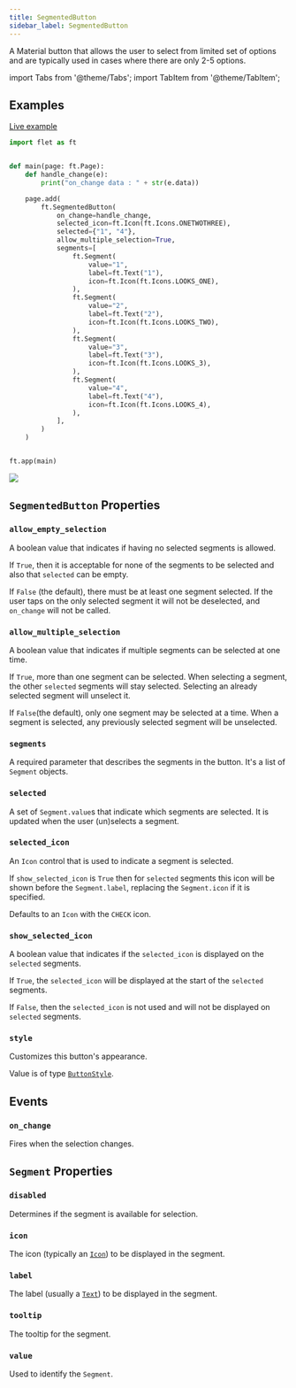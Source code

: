 ```yaml
---
title: SegmentedButton
sidebar_label: SegmentedButton
---
```


A Material button that allows the user to select from limited set of options and are typically used in cases where there are only 2-5 options.

import Tabs from '@theme/Tabs';
import TabItem from '@theme/TabItem';

## Examples

[Live example](https://flet-controls-gallery.fly.dev/buttons/segmentedbutton)

<Tabs groupId="language">
  <TabItem value="python" label="Python" default>

```python
import flet as ft


def main(page: ft.Page):
    def handle_change(e):
        print("on_change data : " + str(e.data))

    page.add(
        ft.SegmentedButton(
            on_change=handle_change,
            selected_icon=ft.Icon(ft.Icons.ONETWOTHREE),
            selected={"1", "4"},
            allow_multiple_selection=True,
            segments=[
                ft.Segment(
                    value="1",
                    label=ft.Text("1"),
                    icon=ft.Icon(ft.Icons.LOOKS_ONE),
                ),
                ft.Segment(
                    value="2",
                    label=ft.Text("2"),
                    icon=ft.Icon(ft.Icons.LOOKS_TWO),
                ),
                ft.Segment(
                    value="3",
                    label=ft.Text("3"),
                    icon=ft.Icon(ft.Icons.LOOKS_3),
                ),
                ft.Segment(
                    value="4",
                    label=ft.Text("4"),
                    icon=ft.Icon(ft.Icons.LOOKS_4),
                ),
            ],
        )
    )


ft.app(main)
```
  </TabItem>
</Tabs>

<img src="/img/docs/controls/segmented-button/segmented-button.png" className="screenshot-40" />

## `SegmentedButton` Properties

### `allow_empty_selection`

A boolean value that indicates if having no selected segments is allowed. 

If `True`, then it is acceptable for none of the segments to be selected and also that `selected` can be empty.

If `False` (the default), there must be at least one segment selected. If the user taps on the only selected segment it will not be deselected, and `on_change` will not be called.

### `allow_multiple_selection`

A boolean value that indicates if multiple segments can be selected at one time.

If `True`, more than one segment can be selected. When selecting a segment, the other `selected` segments will stay selected. Selecting an already selected segment will unselect it.

If `False`(the default), only one segment may be selected at a time. When a segment is selected, any previously selected segment will be unselected.

### `segments`

A required parameter that describes the segments in the button. It's a list of `Segment` objects.

### `selected`

A set of `Segment.value`s that indicate which segments are selected. It is updated when the user (un)selects a segment.

### `selected_icon`

An `Icon` control that is used to indicate a segment is selected.

If `show_selected_icon` is `True` then for `selected` segments this icon will be shown before the `Segment.label`, replacing the `Segment.icon` if it is specified.

Defaults to an `Icon` with the `CHECK` icon.

### `show_selected_icon`

A boolean value that indicates if the `selected_icon` is displayed on the `selected` segments.

If `True`, the `selected_icon` will be displayed at the start of the `selected` segments.

If `False`, then the `selected_icon` is not used and will not be displayed on `selected` segments.

### `style`

Customizes this button's appearance.

Value is of type [`ButtonStyle`](/docs/reference/types/buttonstyle).

## Events

### `on_change`

Fires when the selection changes.

## `Segment` Properties

### `disabled`

Determines if the segment is available for selection.

### `icon`

The icon (typically an [`Icon`](/docs/controls/icon)) to be displayed in the segment.

### `label`

The label (usually a [`Text`](/docs/controls/text)) to be displayed in the segment.

### `tooltip`

The tooltip for the segment.

### `value`

Used to identify the `Segment`.





